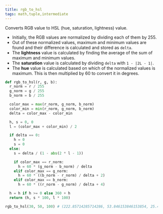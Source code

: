 ```yaml
---
title: rgb_to_hsl
tags: math,tuple,intermediate
---
```


Converts RGB value to HSL (hue, saturation, lightness) value.

- Initially, the RGB values are normalized by dividing each of them by 255.
- Out of these normalized values, maximum and minimum values are found and their difference is calculated and stored as `delta`.
- The **lightness** value is calculated by finding the average of the sum of maximum and minimum values.
- The **saturation** value is calculated by dividing `delta` with `1 - |2L - 1|`.
- The **hue** value is calculated based on which of the normalized values is maximum. This is then multiplied by 60 to convert it in degrees.

```py
def rgb_to_hsl(r, g, b):
  r_norm = r / 255
  g_norm = g / 255
  b_norm = b / 255

  color_max = max(r_norm, g_norm, b_norm)
  color_min = min(r_norm, g_norm, b_norm)
  delta = color_max - color_min

  h, s = 0, 0
  l = (color_max + color_min) / 2

  if delta == 0:
    h = 0
    s = 0
  else:
    s = delta / (1 - abs(2 * l - 1))

    if color_max == r_norm:
      h = 60 * (g_norm - b_norm) / delta
    elif color_max == g_norm:
      h = 60 * ((b_norm - r_norm) / delta + 2)
    elif color_max == b_norm:
      h = 60 * ((r_norm - g_norm) / delta + 4)

  h = h if h >= 0 else 360 + h
  return (h, s * 100, l * 100)
```

```py
rgb_to_hsl(30, 50, 100) # (222.85714285714286, 53.846153846153854, 25.49019607843137)
```
